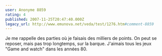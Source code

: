 ```yaml
---
user: Anonyme 8859
rating: 4
published: 2007-11-25T20:47:40.000Z
legacy_url: http://www.emunova.net/veda/test/1276.htm#comment-8859
---
```

Je me rappelle des parties où je faisais des milliers de points. On peut se reposer, mais pas trop longtemps, sur la barque. J'aimais tous les jeux "Game and watch" dans les années 80\.